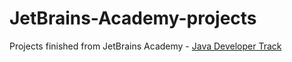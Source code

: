 # JetBrains-Academy-projects

Projects finished from JetBrains Academy - [Java Developer Track](https://hyperskill.org/tracks/17)
